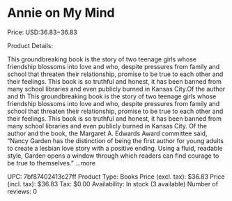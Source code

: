 # Annie on My Mind

Price: USD:$36.83-$36.83

Product Details:

This groundbreaking book is the story of two teenage girls whose friendship blossoms into love and who, despite pressures from family and school that threaten their relationship, promise to be true to each other and their feelings. This book is so truthful and honest, it has been banned from many school libraries and even publicly burned in Kansas City.Of the author and th This groundbreaking book is the story of two teenage girls whose friendship blossoms into love and who, despite pressures from family and school that threaten their relationship, promise to be true to each other and their feelings. This book is so truthful and honest, it has been banned from many school libraries and even publicly burned in Kansas City. Of the author and the book, the Margaret A. Edwards Award committee said, “Nancy Garden has the distinction of being the first author for young adults to create a lesbian love story with a positive ending. Using a fluid, readable style, Garden opens a window through which readers can find courage to be true to themselves.” ...more

UPC: 7bf87402413c27ff
Product Type: Books
Price (excl. tax): $36.83
Price (incl. tax): $36.83
Tax: $0.00
Availability: In stock (3 available)
Number of reviews: 0